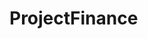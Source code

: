 # ProjectFinance   

<script src="https://unpkg.com/@stoplight/elements/web-components.min.js"></script>
<link rel="stylesheet" href="https://unpkg.com/@stoplight/elements/styles.min.css">

<elements-api
  apiDescriptionUrl="ProjectFinance.yaml"
  layout="sidebar"
  router="hash"
  hideTryIt="false"
  hideSchemas="false"
  hideInternal="false"
/>